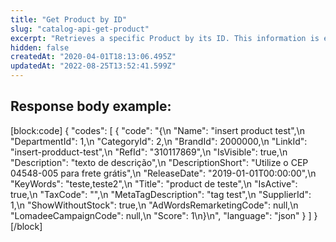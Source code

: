 ```yaml
---
title: "Get Product by ID"
slug: "catalog-api-get-product"
excerpt: "Retrieves a specific Product by its ID. This information is exactly what is needed to create a new Product. \r\n> 📘 Onboarding guide \r\n>\r\n> Check the new [Catalog onboarding guide](https://developers.vtex.com/vtex-rest-api/docs/catalog-overview). We created this guide to improve the onboarding experience for developers at VTEX. It assembles all documentation on our Developer Portal about Catalog and is organized by focusing on the developer's journey."
hidden: false
createdAt: "2020-04-01T18:13:06.495Z"
updatedAt: "2022-08-25T13:52:41.599Z"
---
```

## Response body example:
[block:code]
{
  "codes": [
    {
      "code": "{\n   \"Name\": \"insert product test\",\n   \"DepartmentId\": 1,\n   \"CategoryId\": 2,\n   \"BrandId\": 2000000,\n   \"LinkId\": \"insert-prodduct-test\",\n   \"RefId\": \"310117869\",\n   \"IsVisible\": true,\n   \"Description\": \"texto de descrição\",\n   \"DescriptionShort\": \"Utilize o CEP 04548-005 para frete grátis\",\n   \"ReleaseDate\": \"2019-01-01T00:00:00\",\n   \"KeyWords\": \"teste,teste2\",\n   \"Title\": \"product de teste\",\n   \"IsActive\": true,\n   \"TaxCode\": \"\",\n   \"MetaTagDescription\": \"tag test\",\n   \"SupplierId\": 1,\n   \"ShowWithoutStock\": true,\n   \"AdWordsRemarketingCode\": null,\n   \"LomadeeCampaignCode\": null,\n   \"Score\": 1\n}\n",
      "language": "json"
    }
  ]
}
[/block]